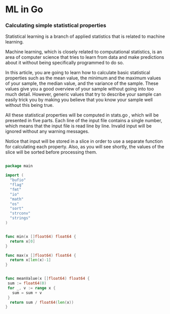 
# ML in Go 

### Calculating simple statistical properties

Statistical learning is a branch of applied statistics that is related to machine learning.

Machine learning, which is closely related to computational statistics, is an area of computer science that tries to learn from data and make predictions about it without being specifically programmed to do so. 


In this article, you are going to learn how to calculate basic statistical properties such as the mean value, the minimum and the maximum values of your sample, the median value, and the variance of the sample. These values give you a good overview of your sample without going into too much detail. However, generic values that try to describe your sample can easily trick you by making you believe that you know your sample well without this being true.

All these statistical properties will be computed in stats.go , which will be presented in five parts. Each line of the input file contains a single number, which means that the input file is read line by line. Invalid input will be ignored without any warning messages.

Notice that input will be stored in a slice in order to use a separate function for calculating each property. Also, as you will see shortly, the values of the slice will be sorted before processing them.


```go 

package main

import (
  "bufio"
  "flag"
  "fmt"
  "io"
  "math"
  "os"
  "sort"
  "strconv"
  "strings"
)


func min(x []float64) float64 {
  return x[0]
}

func max(x []float64) float64 {
  return x[len(x)-1]
}


func meanValue(x []float64) float64 {
 sum := float64(0)
 for _, v := range x {
   sum = sum + v
 }
  return sum / float64(len(x))
}



```
